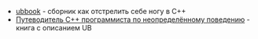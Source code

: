 - [ubbook](https://github.com/Nekrolm/ubbook) - сборник как отстрелить себе ногу в C++
- [Путеводитель C++ программиста по неопределённому поведению](https://habr.com/ru/companies/pvs-studio/articles/877274/) - книга с описанием UB